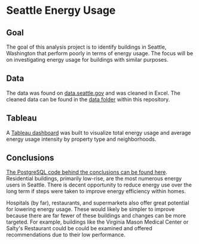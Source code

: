 # Seattle Energy Usage

## Goal
The goal of this analysis project is to identify buildings in Seattle, Washington that perform poorly in terms of energy usage. The focus will be on investigating energy usage for buildings with similar purposes.

## Data
The data was found on [data.seattle.gov](https://data.seattle.gov/dataset/2015-Building-Energy-Benchmarking/h7rm-fz6m) and was cleaned in Excel. The cleaned data can be found in the [data folder](https://github.com/jguo052/Seattle-Energy-Usage/tree/main/Public%20Data) within this repository.

## Tableau
A [Tableau dashboard](https://public.tableau.com/app/profile/john.guo3594/viz/SeattleBuildingEnergyUse/EnergyDashboard) was built to visualize total energy usage and average energy usage intensity by property type and neighborhoods.

## Conclusions
[The PostgreSQL code behind the conclusions can be found here](https://github.com/jguo052/Seattle-Energy-Usage/blob/main/energy_analysis.sql). Residential buildings, primarily low-rise, are the most numerous energy users in Seattle. There is decent opportunity to reduce energy use over the long term if steps were taken to improve energy efficiency within homes.

Hospitals (by far), restaurants, and supermarkets also offer great potential for lowering energy usage. These would likely be simpler to improve because there are far fewer of these buildings and changes can be more targeted. For example, buildings like the Virginia Mason Medical Center or Salty's Restaurant could be could be examined and offered recommendations due to their low performance.
